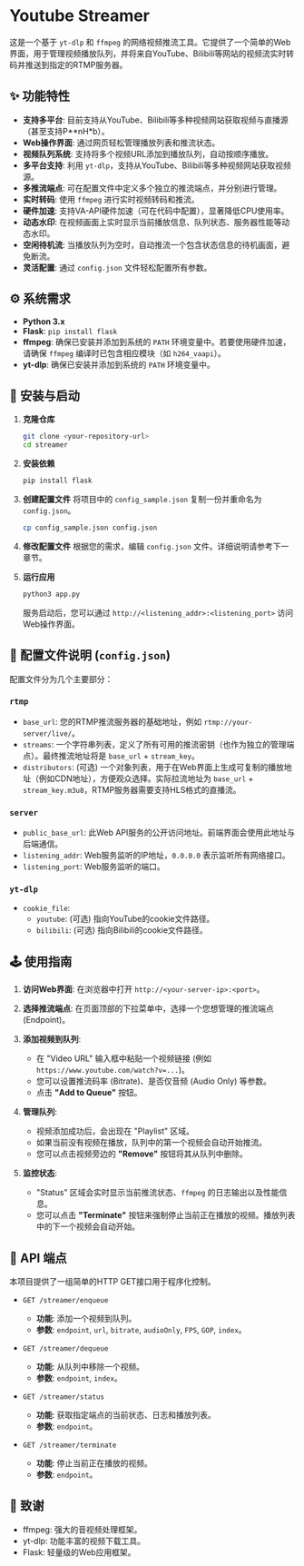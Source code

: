 # Youtube Streamer

这是一个基于 `yt-dlp` 和 `ffmpeg` 的网络视频推流工具。它提供了一个简单的Web界面，用于管理视频播放队列，并将来自YouTube、Bilibili等网站的视频流实时转码并推送到指定的RTMP服务器。

## ✨ 功能特性

- **支持多平台**: 目前支持从YouTube、Bilibili等多种视频网站获取视频与直播源（甚至支持P**nH*b）。
- **Web操作界面**: 通过网页轻松管理播放列表和推流状态。
- **视频队列系统**: 支持将多个视频URL添加到播放队列，自动按顺序播放。
- **多平台支持**: 利用 `yt-dlp`，支持从YouTube、Bilibili等多种视频网站获取视频源。
- **多推流端点**: 可在配置文件中定义多个独立的推流端点，并分别进行管理。
- **实时转码**: 使用 `ffmpeg` 进行实时视频转码和推流。
- **硬件加速**: 支持VA-API硬件加速（可在代码中配置），显著降低CPU使用率。
- **动态水印**: 在视频画面上实时显示当前播放信息、队列状态、服务器性能等动态水印。
- **空闲待机流**: 当播放队列为空时，自动推流一个包含状态信息的待机画面，避免断流。
- **灵活配置**: 通过 `config.json` 文件轻松配置所有参数。

## ⚙️ 系统需求

- **Python 3.x**
- **Flask**: `pip install flask`
- **ffmpeg**: 确保已安装并添加到系统的 `PATH` 环境变量中。若要使用硬件加速，请确保 `ffmpeg` 编译时已包含相应模块（如 `h264_vaapi`）。
- **yt-dlp**: 确保已安装并添加到系统的 `PATH` 环境变量中。

## 🚀 安装与启动

1.  **克隆仓库**
    ```bash
    git clone <your-repository-url>
    cd streamer
    ```

2.  **安装依赖**
    ```bash
    pip install flask
    ```

3.  **创建配置文件**
    将项目中的 `config_sample.json` 复制一份并重命名为 `config.json`。
    ```bash
    cp config_sample.json config.json
    ```

4.  **修改配置文件**
    根据您的需求，编辑 `config.json` 文件。详细说明请参考下一章节。

5.  **运行应用**
    ```bash
    python3 app.py
    ```
    服务启动后，您可以通过 `http://<listening_addr>:<listening_port>` 访问Web操作界面。

## 📄 配置文件说明 (`config.json`)

配置文件分为几个主要部分：

### `rtmp`
- `base_url`: 您的RTMP推流服务器的基础地址，例如 `rtmp://your-server/live/`。
- `streams`: 一个字符串列表，定义了所有可用的推流密钥（也作为独立的管理端点）。最终推流地址将是 `base_url` + `stream_key`。
- `distributors`: (可选) 一个对象列表，用于在Web界面上生成可复制的播放地址（例如CDN地址），方便观众选择。实际拉流地址为 `base_url` + `stream_key.m3u8`，RTMP服务器需要支持HLS格式的直播流。

### `server`
- `public_base_url`: 此Web API服务的公开访问地址。前端界面会使用此地址与后端通信。
- `listening_addr`: Web服务监听的IP地址，`0.0.0.0` 表示监听所有网络接口。
- `listening_port`: Web服务监听的端口。

### `yt-dlp`
- `cookie_file`:
  - `youtube`: (可选) 指向YouTube的cookie文件路径。
  - `bilibili`: (可选) 指向Bilibili的cookie文件路径。

## 🕹️ 使用指南

1.  **访问Web界面**: 在浏览器中打开 `http://<your-server-ip>:<port>`。

2.  **选择推流端点**: 在页面顶部的下拉菜单中，选择一个您想管理的推流端点 (Endpoint)。

3.  **添加视频到队列**:
    - 在 "Video URL" 输入框中粘贴一个视频链接 (例如 `https://www.youtube.com/watch?v=...`)。
    - 您可以设置推流码率 (Bitrate)、是否仅音频 (Audio Only) 等参数。
    - 点击 **"Add to Queue"** 按钮。

4.  **管理队列**:
    - 视频添加成功后，会出现在 "Playlist" 区域。
    - 如果当前没有视频在播放，队列中的第一个视频会自动开始推流。
    - 您可以点击视频旁边的 **"Remove"** 按钮将其从队列中删除。

5.  **监控状态**:
    - "Status" 区域会实时显示当前推流状态、`ffmpeg` 的日志输出以及性能信息。
    - 您可以点击 **"Terminate"** 按钮来强制停止当前正在播放的视频。播放列表中的下一个视频会自动开始。

## 📡 API 端点

本项目提供了一组简单的HTTP GET接口用于程序化控制。

- `GET /streamer/enqueue`
  - **功能**: 添加一个视频到队列。
  - **参数**: `endpoint`, `url`, `bitrate`, `audioOnly`, `FPS`, `GOP`, `index`。

- `GET /streamer/dequeue`
  - **功能**: 从队列中移除一个视频。
  - **参数**: `endpoint`, `index`。

- `GET /streamer/status`
  - **功能**: 获取指定端点的当前状态、日志和播放列表。
  - **参数**: `endpoint`。

- `GET /streamer/terminate`
  - **功能**: 停止当前正在播放的视频。
  - **参数**: `endpoint`。

## 🤝 致谢

- ffmpeg: 强大的音视频处理框架。
- yt-dlp: 功能丰富的视频下载工具。
- Flask: 轻量级的Web应用框架。